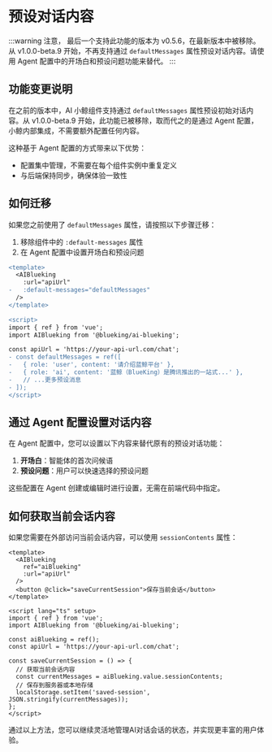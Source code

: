 # 预设对话内容

:::warning
注意， 最后一个支持此功能的版本为 v0.5.6，在最新版本中被移除。从 v1.0.0-beta.9 开始，不再支持通过 `defaultMessages` 属性预设对话内容。请使用 Agent 配置中的开场白和预设问题功能来替代。
:::

## 功能变更说明

在之前的版本中，AI 小鲸组件支持通过 `defaultMessages` 属性预设初始对话内容。从 v1.0.0-beta.9 开始，此功能已被移除，取而代之的是通过 Agent 配置，小鲸内部集成，不需要额外配置任何内容。

这种基于 Agent 配置的方式带来以下优势：

- 配置集中管理，不需要在每个组件实例中重复定义
- 与后端保持同步，确保体验一致性

## 如何迁移

如果您之前使用了 `defaultMessages` 属性，请按照以下步骤迁移：

1. 移除组件中的 `:default-messages` 属性
2. 在 Agent 配置中设置开场白和预设问题

```diff
<template>
  <AIBlueking
    :url="apiUrl"
-   :default-messages="defaultMessages"
  />
</template>

<script>
import { ref } from 'vue';
import AIBlueking from '@blueking/ai-blueking';

const apiUrl = 'https://your-api-url.com/chat';
- const defaultMessages = ref([
-   { role: 'user', content: '请介绍蓝鲸平台' },
-   { role: 'ai', content: '蓝鲸（BlueKing）是腾讯推出的一站式...' },
-   // ...更多预设消息
- ]);
</script>
``` 



## 通过 Agent 配置设置对话内容

在 Agent 配置中，您可以设置以下内容来替代原有的预设对话功能：

1. **开场白**：智能体的首次问候语
2. **预设问题**：用户可以快速选择的预设问题

这些配置在 Agent 创建或编辑时进行设置，无需在前端代码中指定。

## 如何获取当前会话内容

如果您需要在外部访问当前会话内容，可以使用 `sessionContents` 属性：

```vue
<template>
  <AIBlueking
    ref="aiBlueking"
    :url="apiUrl"
  />
  <button @click="saveCurrentSession">保存当前会话</button>
</template>

<script lang="ts" setup>
import { ref } from 'vue';
import AIBlueking from '@blueking/ai-blueking';

const aiBlueking = ref();
const apiUrl = 'https://your-api-url.com/chat';

const saveCurrentSession = () => {
  // 获取当前会话内容
  const currentMessages = aiBlueking.value.sessionContents;
  // 保存到服务器或本地存储
  localStorage.setItem('saved-session', JSON.stringify(currentMessages));
};
</script>
```

通过以上方法，您可以继续灵活地管理AI对话会话的状态，并实现更丰富的用户体验。 